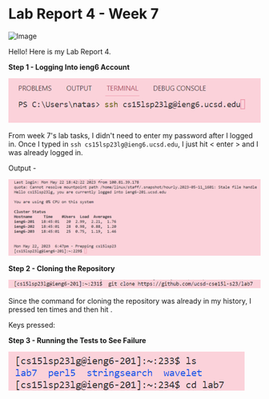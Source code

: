 # Lab Report 4 - Week 7

![Image]()

Hello! Here is my Lab Report 4.



**Step 1 - Logging Into ieng6 Account**

![Image](login.png)

From week 7's lab tasks, I didn't need to enter my password after I logged in. Once I typed in `ssh cs15lsp23lg@ieng6.ucsd.edu`, I just hit < enter > and I was already logged in.

Output - 

![Image](loginoutput.png)
  
**Step 2 - Cloning the Repository**
  
![Image](cloning.png)
  
Since the command for cloning the repository was already in my history, I pressed <up> ten times and then hit <enter>.
  
Keys pressed: <up><up><up><up><up><up><up><up><up><up><enter>

**Step 3 - Running the Tests to See Failure**
 
 ![Image](cdls.png)


